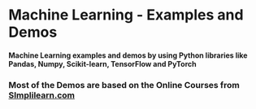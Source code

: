 # Machine Learning - Examples and Demos
#### Machine Learning examples and demos by using Python libraries like Pandas, Numpy, Scikit-learn, TensorFlow and PyTorch

### Most of the Demos are based on the Online Courses from [SImplilearn.com ](https://www.simplilearn.com/)

